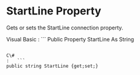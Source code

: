<!-- loio3c13f9076c5f1014b66f8e8c9d971dae -->

# StartLine Property

Gets or sets the StartLine connection property.



Visual Basic
:   ```
Public Property StartLine As String
```

C\#
:   ```
public string StartLine {get;set;}
```


